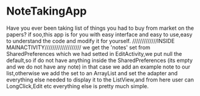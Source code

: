 # NoteTakingApp
Have you ever been taking list of things you had to buy from market on the papers? if soo,this app is for you with easy interface and easy to use,easy to understand the code and modify it for yourself.
/////////////INSIDE MAINACTIVITY///////////////////
we get the 'notes' set from SharedPreferences which we had setted in EditActivity,we put null the default,so if do not have anything
inside the SharedPreferences (its empty and we do not have any note) in that case we add an example note to our list,otherwise we 
add the set to an ArrayList and set the adapter and everything else needed to display it to the ListView,and from here user can LongClick,Edit etc
everything else is pretty much simple.
